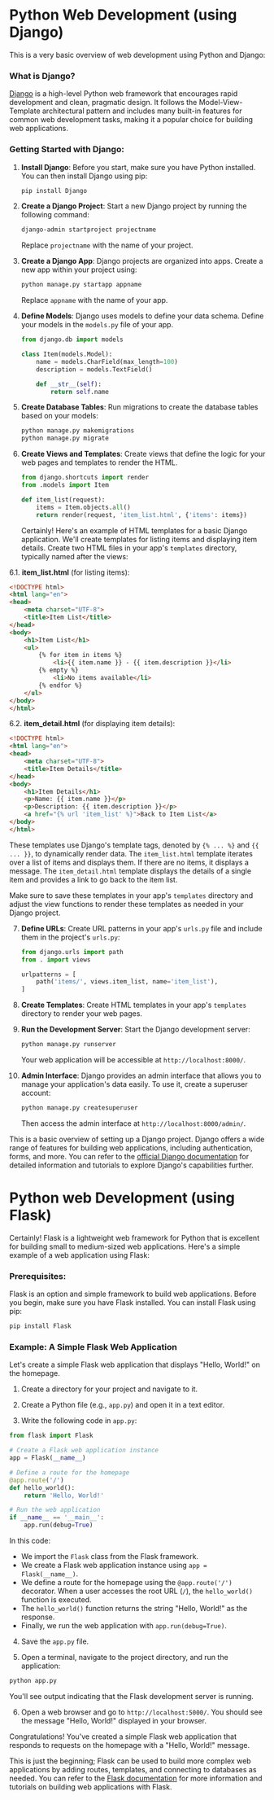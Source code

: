 # Python Web Development (using Django)

 This is a very basic overview of web development using Python and Django:

### What is Django?

[Django](https://www.djangoproject.com/) is a high-level Python web framework that encourages rapid development and clean, pragmatic design. It follows the Model-View-Template architectural pattern and includes many built-in features for common web development tasks, making it a popular choice for building web applications.

### Getting Started with Django:

1. **Install Django**:
   Before you start, make sure you have Python installed. You can then install Django using pip:

   ```bash
   pip install Django
   ```

2. **Create a Django Project**:
   Start a new Django project by running the following command:

   ```bash
   django-admin startproject projectname
   ```

   Replace `projectname` with the name of your project.

3. **Create a Django App**:
   Django projects are organized into apps. Create a new app within your project using:

   ```bash
   python manage.py startapp appname
   ```

   Replace `appname` with the name of your app.

4. **Define Models**:
   Django uses models to define your data schema. Define your models in the `models.py` file of your app.

   ```python
   from django.db import models

   class Item(models.Model):
       name = models.CharField(max_length=100)
       description = models.TextField()

       def __str__(self):
           return self.name
   ```

5. **Create Database Tables**:
   Run migrations to create the database tables based on your models:

   ```bash
   python manage.py makemigrations
   python manage.py migrate
   ```

6. **Create Views and Templates**:
   Create views that define the logic for your web pages and templates to render the HTML.

   ```python
   from django.shortcuts import render
   from .models import Item

   def item_list(request):
       items = Item.objects.all()
       return render(request, 'item_list.html', {'items': items})
   ```
   Certainly! Here's an example of HTML templates for a basic Django application. We'll create templates for listing items and displaying item details. Create two HTML files in your app's `templates` directory, typically named after the views:

6.1. **item_list.html** (for listing items):

```html
<!DOCTYPE html>
<html lang="en">
<head>
    <meta charset="UTF-8">
    <title>Item List</title>
</head>
<body>
    <h1>Item List</h1>
    <ul>
        {% for item in items %}
            <li>{{ item.name }} - {{ item.description }}</li>
        {% empty %}
            <li>No items available</li>
        {% endfor %}
    </ul>
</body>
</html>
```

6.2. **item_detail.html** (for displaying item details):

```html
<!DOCTYPE html>
<html lang="en">
<head>
    <meta charset="UTF-8">
    <title>Item Details</title>
</head>
<body>
    <h1>Item Details</h1>
    <p>Name: {{ item.name }}</p>
    <p>Description: {{ item.description }}</p>
    <a href="{% url 'item_list' %}">Back to Item List</a>
</body>
</html>
```

These templates use Django's template tags, denoted by `{% ... %}` and `{{ ... }}`, to dynamically render data. The `item_list.html` template iterates over a list of items and displays them. If there are no items, it displays a message. The `item_detail.html` template displays the details of a single item and provides a link to go back to the item list.

Make sure to save these templates in your app's `templates` directory and adjust the view functions to render these templates as needed in your Django project.

7. **Define URLs**:
   Create URL patterns in your app's `urls.py` file and include them in the project's `urls.py`:

   ```python
   from django.urls import path
   from . import views

   urlpatterns = [
       path('items/', views.item_list, name='item_list'),
   ]
   ```

8. **Create Templates**:
   Create HTML templates in your app's `templates` directory to render your web pages.

9. **Run the Development Server**:
   Start the Django development server:

   ```bash
   python manage.py runserver
   ```

   Your web application will be accessible at `http://localhost:8000/`.

10. **Admin Interface**:
    Django provides an admin interface that allows you to manage your application's data easily. To use it, create a superuser account:

    ```bash
    python manage.py createsuperuser
    ```

    Then access the admin interface at `http://localhost:8000/admin/`.

This is a basic overview of setting up a Django project. Django offers a wide range of features for building web applications, including authentication, forms, and more. You can refer to the [official Django documentation](https://docs.djangoproject.com/en/4.1/) for detailed information and tutorials to explore Django's capabilities further.
# Python web Development (using Flask)
Certainly! Flask is a lightweight web framework for Python that is excellent for building small to medium-sized web applications. Here's a simple example of a web application using Flask:

### Prerequisites:
Flask is an option and simple framework to build web applications.
Before you begin, make sure you have Flask installed. You can install Flask using pip:

```bash
pip install Flask
```

### Example: A Simple Flask Web Application

Let's create a simple Flask web application that displays "Hello, World!" on the homepage.

1. Create a directory for your project and navigate to it.

2. Create a Python file (e.g., `app.py`) and open it in a text editor.

3. Write the following code in `app.py`:

```python
from flask import Flask

# Create a Flask web application instance
app = Flask(__name__)

# Define a route for the homepage
@app.route('/')
def hello_world():
    return 'Hello, World!'

# Run the web application
if __name__ == '__main__':
    app.run(debug=True)
```

In this code:

- We import the `Flask` class from the Flask framework.
- We create a Flask web application instance using `app = Flask(__name__)`.
- We define a route for the homepage using the `@app.route('/')` decorator. When a user accesses the root URL (`/`), the `hello_world()` function is executed.
- The `hello_world()` function returns the string "Hello, World!" as the response.
- Finally, we run the web application with `app.run(debug=True)`.

4. Save the `app.py` file.

5. Open a terminal, navigate to the project directory, and run the application:

```bash
python app.py
```

You'll see output indicating that the Flask development server is running.

6. Open a web browser and go to `http://localhost:5000/`. You should see the message "Hello, World!" displayed in your browser.

Congratulations! You've created a simple Flask web application that responds to requests on the homepage with a "Hello, World!" message.

This is just the beginning; Flask can be used to build more complex web applications by adding routes, templates, and connecting to databases as needed. You can refer to the [Flask documentation](https://flask.palletsprojects.com/) for more information and tutorials on building web applications with Flask.
